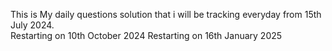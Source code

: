 This is My daily questions solution that i will be tracking everyday from 15th July 2024. </br>
Restarting on 10th October 2024
Restarting on 16th January 2025
